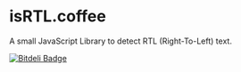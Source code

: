 isRTL.coffee
============

A small JavaScript Library to detect RTL (Right-To-Left) text.


[![Bitdeli Badge](https://d2weczhvl823v0.cloudfront.net/dhilipsiva/isrtl.coffee/trend.png)](https://bitdeli.com/free "Bitdeli Badge")


